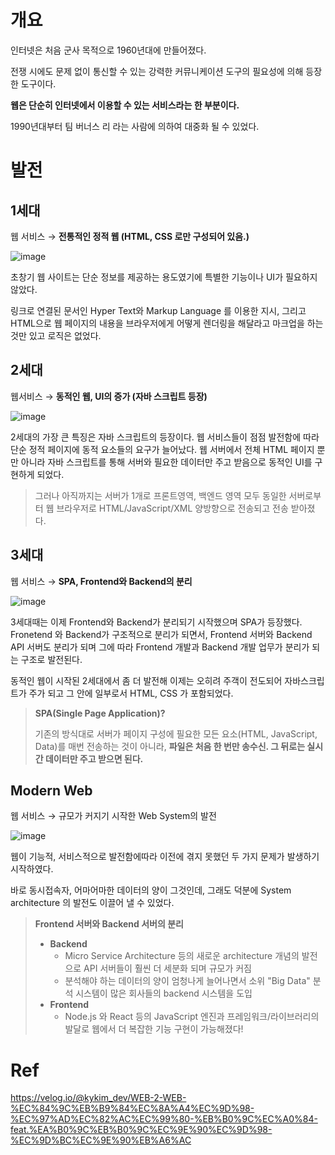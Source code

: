 # **개요**

인터넷은 처음 군사 목적으로 1960년대에 만들어졌다.

전쟁 시에도 문제 없이 통신할 수 있는 강력한 커뮤니케이션 도구의 필요성에 의해 등장한 도구이다.

**웹은 단순히 인터넷에서 이용할 수 있는 서비스라는 한 부분이다.**

1990년대부터 팀 버너스 리 라는 사람에 의하여 대중화 될 수 있었다.

# 발전

## 1세대

웹 서비스 → **전통적인 정적 웹 (HTML, CSS 로만 구성되어 있음.)**

![image](https://github.com/jekyllPark/back-to-basic/assets/114489012/17d8b967-94c4-4546-948f-f3b8bc330bb7)


초창기 웹 사이트는 단순 정보를 제공하는 용도였기에 특별한 기능이나 UI가 필요하지 않았다.

링크로 연결된 문서인 Hyper Text와 Markup Language 를 이용한 지시, 그리고 HTML으로 웹 페이지의 내용을 브라우저에게 어떻게 렌더링을 해달라고 마크업을 하는 것만 있고 로직은 없었다.

## 2세대

웹서비스 → **동적인 웹, UI의 증가 (자바 스크립트 등장)**

![image](https://github.com/jekyllPark/back-to-basic/assets/114489012/eee0f585-1c9e-4ce2-91b7-8daab45c1ecc)


2세대의 가장 큰 특징은 자바 스크립트의 등장이다. 웹 서비스들이 점점 발전함에 따라 단순 정적 페이지에 동적 요소들의 요구가 늘어났다. 웹 서버에서 전체 HTML 페이지 뿐만 아니라 자바 스크립트를 통해 서버와 필요한 데이터만 주고 받음으로 동적인 UI를 구현하게 되었다.

> 그러나 아직까지는 서버가 1개로 프론트영역, 백엔드 영역 모두 동일한 서버로부터 웹 브라우저로 HTML/JavaScript/XML 양방향으로 전송되고 전송 받아졌다.
> 

## 3세대

웹 서비스 → **SPA, Frontend와 Backend의 분리**

![image](https://github.com/jekyllPark/back-to-basic/assets/114489012/4218e5a2-05da-4e46-9b07-776ec3f9e01d)


3세대때는 이제 Frontend와 Backend가 분리되기 시작했으며 SPA가 등장했다. Fronetend 와 Backend가 구조적으로 분리가 되면서, Frontend 서버와 Backend API 서버도 분리가 되며 그에 따라 Frontend 개발과 Backend 개발 업무가 분리가 되는 구조로 발전된다.

동적인 웹이 시작된 2세대에서 좀 더 발전해 이제는 오히려 주객이 전도되어 자바스크립트가 주가 되고 그 안에 일부로서 HTML, CSS 가 포함되었다.

> **SPA(Single Page Application)?**
> 
> 
> 기존의 방식대로 서버가 페이지 구성에 필요한 모든 요소(HTML, JavaScript, Data)를 매번 전송하는 것이 아니라, **파일은 처음 한 번만 송수신. 그 뒤로는 실시간 데이터만 주고 받으면 된다.**
> 

## Modern Web

웹 서비스 → 규모가 커지기 시작한 Web System의 발전

![image](https://github.com/jekyllPark/back-to-basic/assets/114489012/fc11bca5-0571-49c0-a7ee-5e1ae3af6a14)


웹이 기능적, 서비스적으로 발전함에따라 이전에 겪지 못했던 두 가지 문제가 발생하기 시작하였다.

바로 동시접속자, 어마어마한 데이터의 양이 그것인데, 그래도 덕분에 System architecture 의 발전도 이끌어 낼 수 있었다.

> **Frontend 서버와 Backend 서버의 분리**
> 
> - **Backend**
>     - Micro Service Architecture 등의 새로운 architecture 개념의 발전으로 API 서버들이 훨씬 더 세분화 되며 규모가 커짐
>     - 분석해야 하는 데이터의 양이 엄청나게 늘어나면서 소위 "Big Data" 분석 시스템이 많은 회사들의 backend 시스템을 도입
> - **Frontend**
>     - Node.js 와 React 등의 JavaScript 엔진과 프레임워크/라이브러리의 발달로 웹에서 더 복잡한 기능 구현이 가능해졌다!

# Ref
https://velog.io/@kykim_dev/WEB-2-WEB-%EC%84%9C%EB%B9%84%EC%8A%A4%EC%9D%98-%EC%97%AD%EC%82%AC%EC%99%80-%EB%B0%9C%EC%A0%84-feat.%EA%B0%9C%EB%B0%9C%EC%9E%90%EC%9D%98-%EC%9D%BC%EC%9E%90%EB%A6%AC
